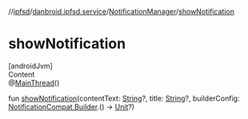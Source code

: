 //[ipfsd](../../index.md)/[danbroid.ipfsd.service](../index.md)/[NotificationManager](index.md)/[showNotification](show-notification.md)



# showNotification  
[androidJvm]  
Content  
@[MainThread](https://developer.android.com/reference/kotlin/androidx/annotation/MainThread.html)()  
  
fun [showNotification](show-notification.md)(contentText: [String](https://kotlinlang.org/api/latest/jvm/stdlib/kotlin/-string/index.html)?, title: [String](https://kotlinlang.org/api/latest/jvm/stdlib/kotlin/-string/index.html)?, builderConfig: [NotificationCompat.Builder](https://developer.android.com/reference/kotlin/androidx/core/app/NotificationCompat.Builder.html).() -> [Unit](https://kotlinlang.org/api/latest/jvm/stdlib/kotlin/-unit/index.html)?)  



